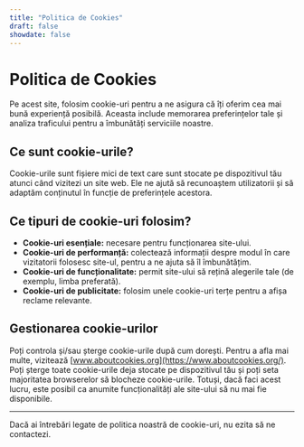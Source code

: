 ```yaml
---
title: "Politica de Cookies"
draft: false
showdate: false
---
```


# Politica de Cookies

Pe acest site, folosim cookie-uri pentru a ne asigura că îți oferim cea mai bună experiență posibilă. Aceasta include memorarea preferințelor tale și analiza traficului pentru a îmbunătăți serviciile noastre.

## Ce sunt cookie-urile?

Cookie-urile sunt fișiere mici de text care sunt stocate pe dispozitivul tău atunci când vizitezi un site web. Ele ne ajută să recunoaștem utilizatorii și să adaptăm conținutul în funcție de preferințele acestora.

## Ce tipuri de cookie-uri folosim?

- **Cookie-uri esențiale:** necesare pentru funcționarea site-ului.
- **Cookie-uri de performanță:** colectează informații despre modul în care vizitatorii folosesc site-ul, pentru a ne ajuta să îl îmbunătățim.
- **Cookie-uri de funcționalitate:** permit site-ului să rețină alegerile tale (de exemplu, limba preferată).
- **Cookie-uri de publicitate:** folosim unele cookie-uri terțe pentru a afișa reclame relevante.

## Gestionarea cookie-urilor

Poți controla și/sau șterge cookie-urile după cum dorești. Pentru a afla mai multe, vizitează [www.aboutcookies.org](https://www.aboutcookies.org/). Poți șterge toate cookie-urile deja stocate pe dispozitivul tău și poți seta majoritatea browserelor să blocheze cookie-urile. Totuși, dacă faci acest lucru, este posibil ca anumite funcționalități ale site-ului să nu mai fie disponibile.

---

Dacă ai întrebări legate de politica noastră de cookie-uri, nu ezita să ne contactezi.
